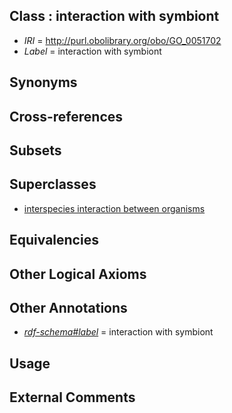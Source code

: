 
## Class : interaction with symbiont

 * *IRI* = http://purl.obolibrary.org/obo/GO_0051702
 * *Label* = interaction with symbiont

## Synonyms


## Cross-references


## Subsets


## Superclasses

 * [interspecies interaction between organisms](../../GO/19/GO_0044419.md)

## Equivalencies


## Other Logical Axioms


## Other Annotations

 * *[rdf-schema#label](../../el/rdf-schema#label.md)* = interaction with symbiont

## Usage


## External Comments

